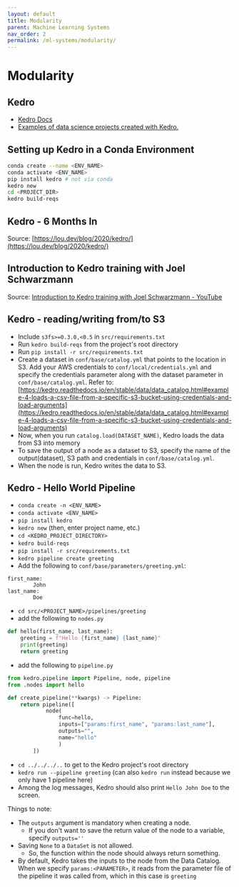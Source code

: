 ```yaml
---
layout: default
title: Modularity
parent: Machine Learning Systems
nav_order: 2
permalink: /ml-systems/modularity/
---
```


# Modularity

## Kedro

- [Kedro Docs](https://kedro.readthedocs.io/en/stable/index.html)
- [Examples of data science projects created with Kedro.](https://github.com/kedro-org/kedro-community)

## Setting up Kedro in a Conda Environment

```bash
conda create --name <ENV_NAME>
conda activate <ENV_NAME>
pip install kedro # not via conda
kedro new
cd <PROJECT_DIR>
kedro build-reqs
```

## Kedro - 6 Months In

Source: [https://lou.dev/blog/2020/kedro/](https://lou.dev/blog/2020/kedro/)

## Introduction to Kedro training with Joel Schwarzmann

Source: [Introduction to Kedro training with Joel Schwarzmann - YouTube](https://www.youtube.com/watch?v=NU7LmDZGb6E&ab_channel=QuantumBlack)

## Kedro - reading/writing from/to S3

- Include `s3fs>=0.3.0,<0.5` in `src/requirements.txt`
- Run `kedro build-reqs` from the project's root directory
- Run `pip install -r src/requirements.txt`
- Create a dataset in `conf/base/catalog.yml` that points to the location in S3. Add your AWS credentials to `conf/local/credentials.yml` and specify the credentials parameter along with the dataset parameter in `conf/base/catalog.yml`. Refer to: [https://kedro.readthedocs.io/en/stable/data/data_catalog.html#example-4-loads-a-csv-file-from-a-specific-s3-bucket-using-credentials-and-load-arguments](https://kedro.readthedocs.io/en/stable/data/data_catalog.html#example-4-loads-a-csv-file-from-a-specific-s3-bucket-using-credentials-and-load-arguments)
- Now, when you run `catalog.load(DATASET_NAME)`, Kedro loads the data from S3 into memory
- To save the output of a node as a dataset to S3, specify the name of the output(dataset), S3 path and credentials in `conf/base/catalog.yml`.
- When the node is run, Kedro writes the data to S3.

## Kedro - Hello World Pipeline

- `conda create -n <ENV_NAME>`
- `conda activate <ENV_NAME>`
- `pip install kedro`
- `kedro new` (then, enter project name, etc.)
- `cd <KEDRO_PROJECT_DIRECTORY>`
- `kedro build-reqs`
- `pip install -r src/requirements.txt`
- `kedro pipeline create greeting`
- Add the following to `conf/base/parameters/greeting.yml`:
```
first_name:
        John
last_name:
        Doe
```
- `cd src/<PROJECT_NAME>/pipelines/greeting`
- add the following to `nodes.py`
```Python
def hello(first_name, last_name):
    greeting = f"Hello {first_name} {last_name}"
    print(greeting)
    return greeting
```
- add the following to `pipeline.py`
```Python
from kedro.pipeline import Pipeline, node, pipeline
from .nodes import hello

def create_pipeline(**kwargs) -> Pipeline:
    return pipeline([
            node(
                func=hello,
                inputs=["params:first_name", "params:last_name"],
                outputs="",
                name="hello"
                )
        ])
```
- `cd ../../../..` to get to the Kedro project's root directory
- `kedro run --pipeline greeting` (can also `kedro run` instead because we only have 1 pipeline here)
- Among the log messages, Kedro should also print `Hello John Doe` to the screen.

Things to note:
- The `outputs` argument is mandatory when creating a node. 
    - If you don't want to save the return value of the node to a variable, specify `outputs=''`
- Saving `None` to a `DataSet` is not allowed.
    - So, the function within the node should always return something.
- By default, Kedro takes the inputs to the node from the Data Catalog. When we specify `params:<PARAMETER>`, it reads from the parameter file of the pipeline it was called from, which in this case is `greeting`